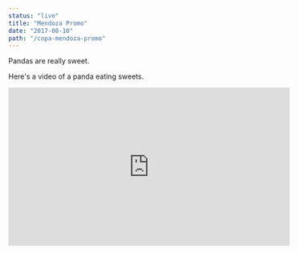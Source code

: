```yaml
---
status: "live"
title: "Mendoza Promo"
date: "2017-08-10"
path: "/copa-mendoza-promo"
---
```


Pandas are really sweet.

Here's a video of a panda eating sweets.

<iframe width="560" height="315" src="https://www.youtube.com/embed/4n0xNbfJLR8" frameborder="0" allowfullscreen></iframe>

